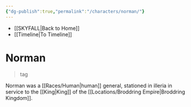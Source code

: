 ```yaml
---
{"dg-publish":true,"permalink":"/characters/norman/"}
---
```


- [[SKYFALL\|Back to Home]]
- [[Timeline\|To Timeline]]

# Norman
>tag

Norman was a [[Races/Human\|human]] general, stationed in illeria in service to the [[King\|King]] of the [[Locations/Broddring Empire\|Broddring Kingdom]]. 
